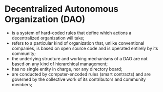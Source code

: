 # Decentralized Autonomous Organization (DAO)

- is a system of hard-coded rules that define which actions a decentralized organization will take;
- refers to a particular kind of organization that, unlike conventional companies, is based on open source code and is operated entirely by its community;
- the underlying structure and working mechanisms of a DAO are not based on any kind of hierarchical management;
- has no single entity in charge, nor any directory board;
- are conducted by computer-encoded rules (smart contracts) and are governed by the collective work of its contributors and community members;